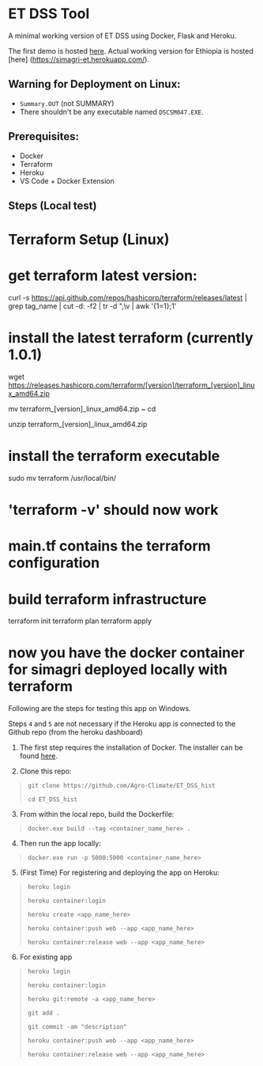 # ET DSS Tool 

A minimal working version of ET DSS using Docker, Flask and Heroku.

The first demo is hosted [here](https://ethiopia-dss-demo.herokuapp.com/).
Actual working version for Ethiopia is hosted [here] (https://simagri-et.herokuapp.com/).

## Warning for Deployment on Linux:
- `Summary.OUT` (not SUMMARY)
-  There shouldn't be any executable named `DSCSM047.EXE`.

## Prerequisites:

- Docker
- Terraform
- Heroku
- VS Code + Docker Extension

## Steps (Local test) 

# Terraform Setup (Linux)

# get terraform latest version:

curl -s https://api.github.com/repos/hashicorp/terraform/releases/latest | grep tag_name | cut -d: -f2 | tr -d \"\,\v | awk '{$1=$1};1'

# install the latest terraform (currently 1.0.1)

wget https://releases.hashicorp.com/terraform/[version]/terraform_[version]_linux_amd64.zip

mv terraform_[version]_linux_amd64.zip ~
cd

unzip terraform_[version]_linux_amd64.zip

# install the terraform executable
sudo mv terraform /usr/local/bin/

# 'terraform -v' should now work

# main.tf contains the terraform configuration

# build terraform infrastructure 
terraform init
terraform plan
terraform apply
# now you have the docker container for simagri deployed locally with terraform


Following are the steps for testing this app on Windows.


Steps `4` and `5` are not necessary if the Heroku app is connected to the Github repo (from the heroku dashboard) 

1. The first step requires the installation of Docker. The installer can be found [here](https://docs.docker.com/docker-for-windows/install/). 

2. Clone this repo: 

> `git clone https://github.com/Agro-Climate/ET_DSS_hist`
> 
> `cd ET_DSS_hist`

3. From within the local repo, build the Dockerfile:

> `docker.exe build --tag <container_name_here> .`

4. Then run the app locally:

> `docker.exe run -p 5000:5000 <container_name_here> `


5. (First Time) For registering and deploying the app on Heroku:

> `heroku login`
>
> `heroku container:login`
>
> `heroku create <app_name_here>`
>
> `heroku container:push web --app <app_name_here>`
>
> `heroku container:release web --app <app_name_here>`

6. For existing app

> `heroku login`
>
> `heroku container:login`
>
> `heroku git:remote -a <app_name_here>`
>
> `git add .`
>
> `git commit -am "description"`
>
> `heroku container:push web --app <app_name_here>`
>
> `heroku container:release web --app <app_name_here>`